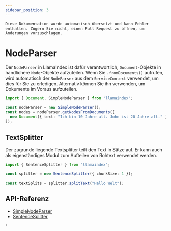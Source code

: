 ```yaml
---
sidebar_position: 3
---
```


`Diese Dokumentation wurde automatisch übersetzt und kann Fehler enthalten. Zögern Sie nicht, einen Pull Request zu öffnen, um Änderungen vorzuschlagen.`

# NodeParser

Der `NodeParser` in LlamaIndex ist dafür verantwortlich, `Document`-Objekte in handlichere `Node`-Objekte aufzuteilen. Wenn Sie `.fromDocuments()` aufrufen, wird automatisch der `NodeParser` aus dem `ServiceContext` verwendet, um dies für Sie zu erledigen. Alternativ können Sie ihn verwenden, um Dokumente im Voraus aufzuteilen.

```typescript
import { Document, SimpleNodeParser } from "llamaindex";

const nodeParser = new SimpleNodeParser();
const nodes = nodeParser.getNodesFromDocuments([
  new Document({ text: "Ich bin 10 Jahre alt. John ist 20 Jahre alt." }),
]);
```

## TextSplitter

Der zugrunde liegende Textsplitter teilt den Text in Sätze auf. Er kann auch als eigenständiges Modul zum Aufteilen von Rohtext verwendet werden.

```typescript
import { SentenceSplitter } from "llamaindex";

const splitter = new SentenceSplitter({ chunkSize: 1 });

const textSplits = splitter.splitText("Hallo Welt");
```

## API-Referenz

- [SimpleNodeParser](../../api/classes/SimpleNodeParser.md)
- [SentenceSplitter](../../api/classes/SentenceSplitter.md)

"
